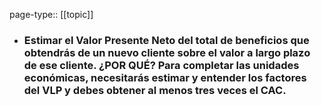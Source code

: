 page-type:: [[topic]]
- ### Estimar el Valor Presente Neto del total de beneficios que obtendrás de un nuevo cliente sobre el valor a largo plazo de ese cliente. ¿POR QUÉ? Para completar las unidades económicas, necesitarás estimar y entender los factores del VLP y debes obtener al menos tres veces el CAC.


